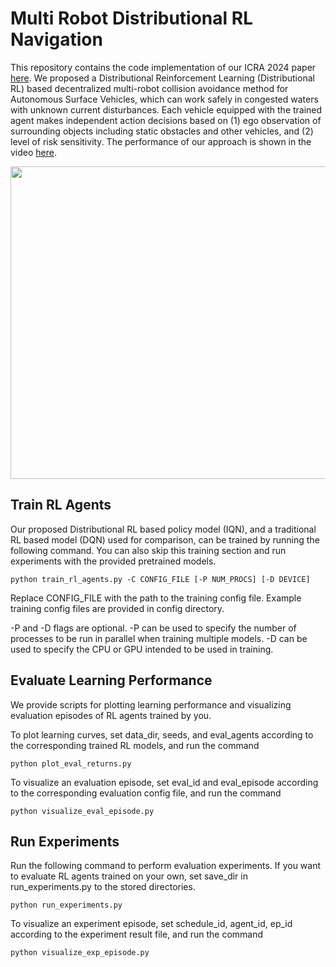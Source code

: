# Multi Robot Distributional RL Navigation

This repository contains the code implementation of our ICRA 2024 paper [here](https://arxiv.org/abs/2402.11799). We proposed a Distributional Reinforcement Learning (Distributional RL) based decentralized multi-robot collision avoidance method for Autonomous Surface Vehicles, which can work safely in congested waters with unknown current disturbances. Each vehicle equipped with the trained agent makes independent action decisions based on (1) ego observation of surrounding objects including static obstacles and other vehicles, and (2) level of risk sensitivity. The performance of our approach is shown in the video [here](https://robustfieldautonomylab.github.io/Lin_ICRA24_Video.mp4).

<p align="center">
<img width="800" height="500" src="demonstration.png"> 
</p>

## Train RL Agents

Our proposed Distributional RL based policy model (IQN), and a traditional RL based model (DQN) used for comparison, can be trained by running the following command. You can also skip this training section and run experiments with the provided pretrained models.  

```
python train_rl_agents.py -C CONFIG_FILE [-P NUM_PROCS] [-D DEVICE]
```

Replace CONFIG_FILE with the path to the training config file. Example training config files are provided in config directory.   

-P and -D flags are optional. -P can be used to specify the number of processes to be run in parallel when training multiple models. -D can be used to specify the CPU or GPU intended to be used in training.

## Evaluate Learning Performance

We provide scripts for plotting learning performance and visualizing evaluation episodes of RL agents trained by you.

To plot learning curves, set data_dir, seeds, and eval_agents according to the corresponding trained RL models, and run the command

```
python plot_eval_returns.py
```

To visualize an evaluation episode, set eval_id and eval_episode according to the corresponding evaluation config file, and run the command

```
python visualize_eval_episode.py
```

## Run Experiments

Run the following command to perform evaluation experiments. If you want to evaluate RL agents trained on your own, set save_dir in run_experiments.py to the stored directories.

```
python run_experiments.py
```

To visualize an experiment episode, set schedule_id, agent_id, ep_id according to the experiment result file, and run the command

```
python visualize_exp_episode.py
```
